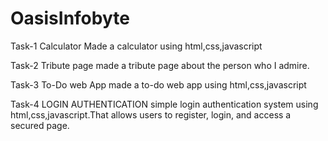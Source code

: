 # OasisInfobyte

Task-1
Calculator
Made a calculator using html,css,javascript

Task-2
Tribute page
made a tribute page about the person who I admire.

Task-3
To-Do web App
made a to-do web app using html,css,javascript

Task-4
LOGIN AUTHENTICATION
simple login authentication system using html,css,javascript.That allows users to register, login, and access a secured page.
